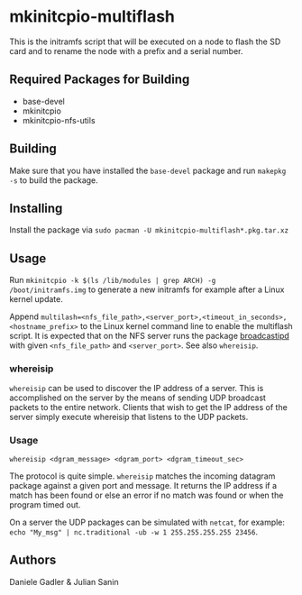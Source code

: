 mkinitcpio-multiflash
=====================
This is the initramfs script that will be executed on a node to flash the SD card and to rename the node with a prefix and a serial number. 

Required Packages for Building
------------------------------
* base-devel
* mkinitcpio
* mkinitcpio-nfs-utils

Building
--------
Make sure that you have installed the `base-devel` package and run `makepkg -s` to build the package.

Installing
----------
Install the package via `sudo pacman -U mkinitcpio-multiflash*.pkg.tar.xz`

Usage
-----
Run `mkinitcpio -k $(ls /lib/modules | grep ARCH) -g /boot/initramfs.img` to generate a new initramfs for example after a Linux kernel update.

Append `multilash=<nfs_file_path>,<server_port>,<timeout_in_seconds>,<hostname_prefix>` to the Linux kernel command line to enable the multiflash script.
It is expected that on the NFS server runs the package [broadcastipd](https://github.com/j54n1n/alarm-broadcastipd) with given `<nfs_file_path>` and `<server_port>`. See also `whereisip`.

### whereisip

`whereisip` can be used to discover the IP address of a server.
This is accomplished on the server by the means of sending UDP broadcast packets to the entire network.
Clients that wish to get the IP address of the server simply execute whereisip that listens to the UDP packets.

### Usage

`whereisip <dgram_message> <dgram_port> <dgram_timeout_sec>`

The protocol is quite simple. `whereisip` matches the incoming datagram package against a given port and message.
It returns the IP address if a match has been found or else an error if no match was found or when the program timed out.

On a server the UDP packages can be simulated with `netcat`, for example: `echo "My_msg" | nc.traditional -ub -w 1 255.255.255.255 23456`.

Authors
-------
Daniele Gadler & Julian Sanin
